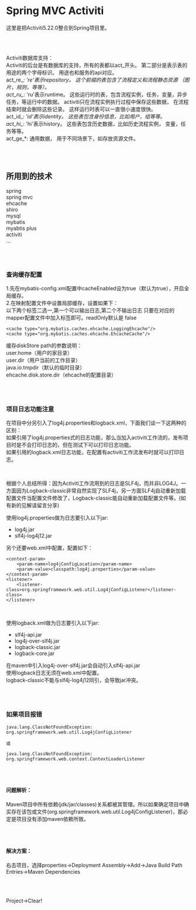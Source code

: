 # Spring MVC Activiti

这里是把Activiti5.22.0整合到Spring项目里。

<br><br>

Activiti数据库支持：<br>
Activiti的后台是有数据库的支持，所有的表都以act_开头。 第二部分是表示表的用途的两个字母标识。 用途也和服务的api对应。<br>
act_re_*: 're'表示repository。 这个前缀的表包含了流程定义和流程静态资源 （图片，规则，等等）。<br>
act_ru_*: 'ru'表示runtime。 这些运行时的表，包含流程实例，任务，变量，异步任务，等运行中的数据。 activiti只在流程实例执行过程中保存这些数据， 在流程结束时就会删除这些记录。 这样运行时表可以一直很小速度很快。<br>
act_id_*: 'id'表示identity。 这些表包含身份信息，比如用户，组等等。<br>
act_hi_*: 'hi'表示history。 这些表包含历史数据，比如历史流程实例， 变量，任务等等。<br>
act_ge_*: 通用数据， 用于不同场景下，如存放资源文件。

<br><br>

## 所用到的技术
spring<br>
spring mvc<br>
ehcache<br>
shiro<br>
mysql<br>
mybatis<br>
myabtis plus<br>
activiti<br>
...

<br><br>



### 查询缓存配置
1.先在mybatis-config.xml配置中cacheEnabled设为true（默认为true），开启全局缓存。<br>
2.在映射配置文件中设置局部缓存，设置如果下：<br>
以下两个标签二选一,第一个可以输出日志,第二个不输出日志 只要在对应的mapper配置文件中加入标签即可。readOnly默认是 false<br>
```
<cache type="org.mybatis.caches.ehcache.LoggingEhcache"/>
<cache type="org.mybatis.caches.ehcache.EhcacheCache"/>
```

缓存diskStore path的参数说明：<br>
user.home（用户的家目录）<br>
user.dir（用户当前的工作目录）<br>
java.io.tmpdir（默认的临时目录）<br>
ehcache.disk.store.dir（ehcache的配置目录）

<br><br>


### 项目日志功能注意

在项目中分另引入了log4j.properties和logback.xml，下面我们谈一下这两种的区别：<br>
如果引用了log4j.properties式的日志功能，那么当加入activiti工作流的，发布项目时是不会打印日志的，但在测试下可以打印日志功能。<br>
如果引用的logback.xml日志功能，在配置有activiti工作流发布时就可以打印日志。<br>

<br>

根据个人总结所得：因为Activiti工作流用到的日志是SLF4j，而并非LOG4J。一方面因为Logback-classic非常自然实现了SLF4j，另一方面SLF4j自动重新加载配置文件当配置文件修改了，Logback-classic能自动重新加载配置文件等。(如有新的见解请留言分享)
<br>

使用log4j.properties做为日志要引入以下jar:
- log4j.jar
- slf4j-log4j12.jar

另个还要web.xml中配置，配置如下：
```
<context-param>
	<param-name>log4jConfigLocation</param-name>
	<param-value>classpath:log4j.properties</param-value>
</context-param>
<listener>
	<listener-class>org.springframework.web.util.Log4jConfigListener</listener-class>
</listener>
```

<br>

使用logback.xml做为日志要引入以下jar:
- slf4j-api.jar
- log4j-over-slf4j.jar
- logback-classic.jar
- logback-core.jar

在maven中引入log4j-over-slf4j.jar会自动引入slf4j-api.jar<br>
使用logback日志无须在web.xml中配置。<br>
logback-classic不能与slf4j-log4j12同引，会导致jar冲突。


<br><br>


### 如果项目报错

```
java.lang.ClassNotFoundException: org.springframework.web.util.Log4jConfigListener

或

java.lang.ClassNotFoundException: org.springframework.web.context.ContextLoaderListener

```

<br><br>



#### 问题解析：
Maven项目中所有依赖(jdk/jar/classes)关系都被其管理。所以如果确定项目中确实存在该包或文件(org.springframework.web.util.Log4jConfigListener)，那必定是项目没有添加maven依赖所致。

<br><br>



#### 解决方案： 
右击项目，选择properties->Deployment Assembly->Add->Java Build Path Entries->Maven Dependencies

<br><br>

Project->Clear!